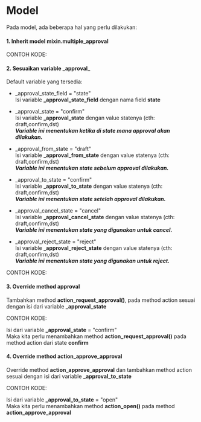 # Model

Pada model, ada beberapa hal yang perlu dilakukan:

<script
  type="text/javascript"
  src="https://cdn.jsdelivr.net/npm/gist-embed@1.0.4/dist/gist-embed.min.js"
></script>

#### 1. Inherit model mixin.multiple_approval

CONTOH KODE:

<code data-gist-id="1aa3d12f80697c9d468fab692a82783b" data-gist-highlight-line="5" data-gist-line="8-14"></code>

#### 2. Sesuaikan variable \_approval\_

Default variable yang tersedia:

* _approval_state_field = "state" <br/>
Isi variable **\_approval\_state\_field** dengan nama field **state**

* _approval_state = "confirm" <br/>
Isi variable **\_approval\_state** dengan value statenya (cth: draft,confirm,dst) <br/>
***Variable ini menentukan ketika di state mana approval akan dilakukan.***

* _approval_from_state = "draft" <br/>
Isi variable **\_approval\_from\_state** dengan value statenya (cth: draft,confirm,dst) <br/>
***Variable ini menentukan state sebelum approval dilakukan.***

* _approval_to_state = "confirm" <br/>
Isi variable **\_approval\_to\_state** dengan value statenya (cth: draft,confirm,dst) <br/>
***Variable ini menentukan state setelah approval dilakukan.***

* _approval_cancel_state = "cancel" <br/>
Isi variable **\_approval\_cancel\_state** dengan value statenya (cth: draft,confirm,dst) <br/>
***Variable ini menentukan state yang digunakan untuk cancel.***

* _approval_reject_state = "reject" <br/>
Isi variable **\_approval\_reject\_state** dengan value statenya (cth: draft,confirm,dst) <br/>
***Variable ini menentukan state yang digunakan untuk reject.***


CONTOH KODE:

<code data-gist-id="1aa3d12f80697c9d468fab692a82783b" data-gist-highlight-line="8-10" data-gist-line="8-17"></code>

#### 3. Override method approval

Tambahkan method **action_request_approval()**, pada method action sesuai dengan isi dari variable **\_approval\_state** <br/>

CONTOH KODE:

Isi dari variable **\_approval\_state** = "confirm" <br/>
Maka kita perlu menambahkan method **action_request_approval()** pada method action dari state **confirm**

<code data-gist-id="1aa3d12f80697c9d468fab692a82783b" data-gist-highlight-line="4" data-gist-line="53-56"></code>

#### 4. Override method **action_approve_approval**

Override method **action_approve_approval** dan tambahkan method action sesuai dengan isi dari variable **\_approval\_to\_state** <br/>

CONTOH KODE:

Isi dari variable **\_approval\_to\_state** = "open" <br/>
Maka kita perlu menambahkan method **action_open()** pada method **action_approve_approval**

<code data-gist-id="1aa3d12f80697c9d468fab692a82783b" data-gist-highlight-line="6" data-gist-line="74-79"></code>
